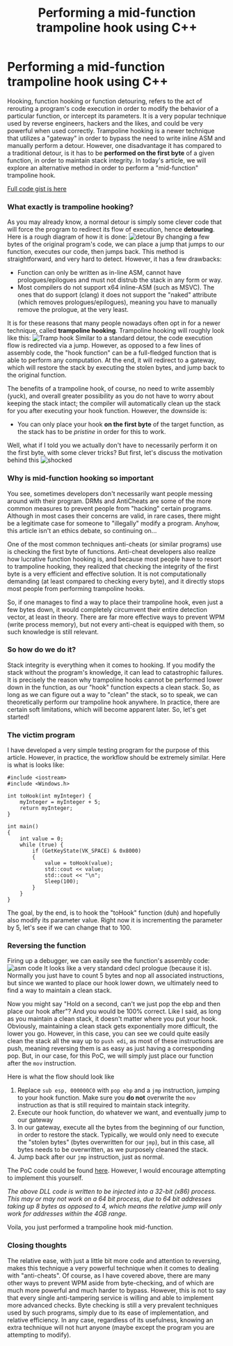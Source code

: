 ﻿---
layout: post
title: Performing a mid-function trampoline hook using C++
subheading: Is this the ultimate solution to bypass anti-tamper?
categories: [Projects, Reverse Engineering]
tags: [C++, Reverse Engineering, Hacking]
---

# Performing a mid-function trampoline hook using C++

Hooking, function hooking or function detouring, refers to the act of rerouting a program's code execution in order to modify the behavior of a particular function, or intercept its parameters. It is a very popular technique used by reverse engineers, hackers and the likes, and could be very powerful when used correctly. Trampoline hooking is a newer technique that utilizes a "gateway" in order to bypass the need to write inline ASM and manually perform a detour. However, one disadvantage it has compared to a traditional detour, is it has to be **performed on the first byte** of a given function, in order to maintain stack integrity. In today's article, we will explore an alternative method in order to perform a "mid-function" trampoline hook.

[Full code gist is here](https://gist.github.com/thebowenfeng/1af710c332b75c9195ed06eb9945e265)

### What exactly is trampoline hooking?
As you may already know, a normal detour is simply some clever code that will force the program to redirect its flow of execution, hence **detouring**. Here is a rough diagram of how it is done:
![detour](https://i.imgur.com/9HLPLsx.png)
By changing a few bytes of the original program's code, we can place a jump that jumps to our function, executes our code, then jumps back. This method is straightforward, and very hard to detect. However, it has a few drawbacks:
- Function can only be written as in-line ASM, cannot have prologues/epilogues and must not distrub the stack in any form or way.
- Most compilers do not support x64 inline-ASM (such as MSVC). The ones that do support (clang) it does not support the "naked" attribute (which removes prologues/epilogues), meaning you have to manually remove the prologue, at the very least.

It is for these reasons that many people nowadays often opt in for a newer technique, called **trampoline hooking**. Trampoline hooking will roughly look like this:
![Tramp hook](https://i.imgur.com/vquFLQd.png)
Similar to a standard detour, the code execution flow is redirected via a jump. However, as opposed to a few lines of assembly code, the "hook function" can be a full-fledged function that is able to perform any computation. At the end, it will redirect to a gateway, which will restore the stack by executing the stolen bytes, and jump back to the original function. 

The benefits of a trampoline hook, of course, no need to write assembly (yuck), and overall greater possibility as you do not have to worry about keeping the stack intact; the compiler will automatically clean up the stack for you after executing your hook function. However, the downside is:
- You can only place your hook **on the first byte** of the target function, as the stack has to be *pristine* in order for this to work.

Well, what if I told you we actually don't have to necessarily perform it on the first byte, with some clever tricks? 
But first, let's discuss the motivation behind this
![shocked](https://external-preview.redd.it/BiDC1ZxXOw4lP0nwG8WBEJcJ-paiZeF3qq2msUqTftU.jpg?auto=webp&s=95758fef805cfeb23ee971f1174c666284795dc2)
### Why is mid-function hooking so important
You see, sometimes developers don't necessarily want people messing around with their program. DRMs and AntiCheats are some of the more common measures to prevent people from "hacking" certain programs. Although in most cases their concerns are valid, in rare cases, there might be a legitimate case for someone to "illegally" modify a program. Anyhow, this article isn't an ethics debate, so continuing on...

One of the most common techniques anti-cheats (or similar programs) use is checking the first byte of functions. Anti-cheat developers also realize how lucrative function hooking is, and because most people have to resort to trampoline hooking, they realized that checking the integrity of the first byte is a very efficient and effective solution. It is not computationally demanding (at least compared to checking every byte), and it directly stops most people from performing trampoline hooks. 

So, if one manages to find a way to place their trampoline hook, even just a few bytes down, it would completely circumvent their entire detection vector, at least in theory. There are far more effective ways to prevent WPM (write process memory), but not every anti-cheat is equipped with them, so such knowledge is still relevant.

### So how do we do it?
Stack integrity is everything when it comes to hooking. If you modify the stack without the program's knowledge, it can lead to catastrophic failures. It is precisely the reason why trampoline hooks cannot be performed lower down in the function, as our "hook" function expects a clean stack. So, as long as we can figure out a way to "clean" the stack, so to speak, we can theoretically perform our trampoline hook anywhere. In practice, there are certain soft limitations, which will become apparent later. So, let's get started!

### The victim program
I have developed a very simple testing program for the purpose of this article. However, in practice, the workflow should be extremely similar. Here is what is looks like:

    #include <iostream>
    #include <Windows.h>
    
    int toHook(int myInteger) {
        myInteger = myInteger + 5;
        return myInteger;
    }
    
    int main()
    {
        int value = 0;
        while (true) {
            if (GetKeyState(VK_SPACE) & 0x8000)
            {
                value = toHook(value);
                std::cout << value;
                std::cout << "\n";
                Sleep(100);
            }
        }
    }
The goal, by the end, is to hook the "toHook" function (duh) and hopefully also modify its parameter value. Right now it is incrementing the parameter by 5, let's see if we can change that to 100.

### Reversing the function
Firing up a debugger, we can easily see the function's assembly code:
![asm code](https://i.imgur.com/XKtnEYu.png)
It looks like a very standard cdecl prologue (because it is). Normally you just have to count 5 bytes and nop all associated instructions, but since we wanted to place our hook lower down, we ultimately need to find a way to maintain a clean stack.

Now you might say "Hold on a second, can't we just pop the ebp and then place our hook after"? And you would be 100% correct. Like I said, as long as you maintain a clean stack, it doesn't matter where you put your hook. Obviously, maintaining a clean stack gets exponentially more difficult, the lower you go. However, in this case, you can see we could quite easily clean the stack all the way up to `push edi`, as most of these instructions are push, meaning reversing them is as easy as just having a corresponding pop. But, in our case, for this PoC, we will simply just place our function after the `mov` instruction.

Here is what the flow should look like
1. Replace `sub esp, 000000C0` with `pop ebp` and a `jmp` instruction, jumping to your hook function. Make sure you **do not** overwrite the `mov` instruction as that is still required to maintain stack integrity.
2. Execute our hook function, do whatever we want, and eventually jump to our gateway
3. In our gateway, execute all the bytes from the beginning of our function, in order to restore the stack. Typically, we would only need to execute the "stolen bytes" (bytes overwritten for our `jmp`), but in this case, all bytes needs to be overwritten, as we purposely cleaned the stack.
4. Jump back after our `jmp` instruction, just as normal.

The PoC code could be found [here](https://gist.github.com/thebowenfeng/1af710c332b75c9195ed06eb9945e265). However, I would encourage attempting to implement this yourself. 

*The above DLL code is written to be injected into a 32-bit (x86) process. This may or may not work on a 64 bit process, due to 64 bit addresses taking up 8 bytes as opposed to 4, which means the relative jump will only work for addresses within the 4GB range.*

Voila, you just performed a trampoline hook mid-function.

### Closing thoughts
The relative ease, with just a little bit more code and attention to reversing, makes this technique a very powerful technique when it comes to dealing with "anti-cheats". Of course, as I have covered above, there are many other ways to prevent WPM aside from byte-checking, and of which are much more powerful and much harder to bypass. However, this is not to say that every single anti-tampering service is willing and able to implement more advanced checks. Byte checking is still a very prevalent techniques used by such programs, simply due to its ease of implementation, and relative efficiency. In any case, regardless of its usefulness, knowing an extra technique will not hurt anyone (maybe except the program you are attempting to modify).




